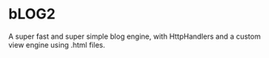 # bLOG2
A super fast and super simple blog engine, with HttpHandlers and a custom view engine using .html files.
